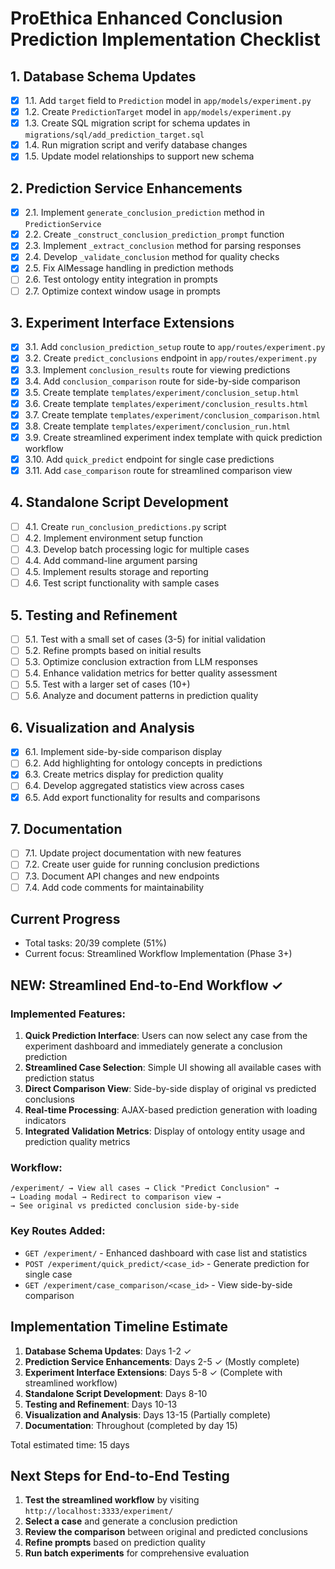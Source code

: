 # ProEthica Enhanced Conclusion Prediction Implementation Checklist

## 1. Database Schema Updates
- [x] 1.1. Add `target` field to `Prediction` model in `app/models/experiment.py`
- [x] 1.2. Create `PredictionTarget` model in `app/models/experiment.py`
- [x] 1.3. Create SQL migration script for schema updates in `migrations/sql/add_prediction_target.sql`
- [x] 1.4. Run migration script and verify database changes
- [x] 1.5. Update model relationships to support new schema

## 2. Prediction Service Enhancements
- [x] 2.1. Implement `generate_conclusion_prediction` method in `PredictionService`
- [x] 2.2. Create `_construct_conclusion_prediction_prompt` function
- [x] 2.3. Implement `_extract_conclusion` method for parsing responses
- [x] 2.4. Develop `_validate_conclusion` method for quality checks
- [x] 2.5. Fix AIMessage handling in prediction methods
- [ ] 2.6. Test ontology entity integration in prompts
- [ ] 2.7. Optimize context window usage in prompts

## 3. Experiment Interface Extensions
- [x] 3.1. Add `conclusion_prediction_setup` route to `app/routes/experiment.py`
- [x] 3.2. Create `predict_conclusions` endpoint in `app/routes/experiment.py`
- [x] 3.3. Implement `conclusion_results` route for viewing predictions
- [x] 3.4. Add `conclusion_comparison` route for side-by-side comparison
- [x] 3.5. Create template `templates/experiment/conclusion_setup.html`
- [x] 3.6. Create template `templates/experiment/conclusion_results.html`
- [x] 3.7. Create template `templates/experiment/conclusion_comparison.html`
- [x] 3.8. Create template `templates/experiment/conclusion_run.html`
- [x] 3.9. Create streamlined experiment index template with quick prediction workflow
- [x] 3.10. Add `quick_predict` endpoint for single case predictions
- [x] 3.11. Add `case_comparison` route for streamlined comparison view

## 4. Standalone Script Development
- [ ] 4.1. Create `run_conclusion_predictions.py` script
- [ ] 4.2. Implement environment setup function
- [ ] 4.3. Develop batch processing logic for multiple cases
- [ ] 4.4. Add command-line argument parsing
- [ ] 4.5. Implement results storage and reporting
- [ ] 4.6. Test script functionality with sample cases

## 5. Testing and Refinement
- [ ] 5.1. Test with a small set of cases (3-5) for initial validation
- [ ] 5.2. Refine prompts based on initial results
- [ ] 5.3. Optimize conclusion extraction from LLM responses
- [ ] 5.4. Enhance validation metrics for better quality assessment
- [ ] 5.5. Test with a larger set of cases (10+)
- [ ] 5.6. Analyze and document patterns in prediction quality

## 6. Visualization and Analysis
- [x] 6.1. Implement side-by-side comparison display
- [ ] 6.2. Add highlighting for ontology concepts in predictions
- [x] 6.3. Create metrics display for prediction quality
- [ ] 6.4. Develop aggregated statistics view across cases
- [x] 6.5. Add export functionality for results and comparisons

## 7. Documentation
- [ ] 7.1. Update project documentation with new features
- [ ] 7.2. Create user guide for running conclusion predictions
- [ ] 7.3. Document API changes and new endpoints
- [ ] 7.4. Add code comments for maintainability

## Current Progress

- Total tasks: 20/39 complete (51%)
- Current focus: Streamlined Workflow Implementation (Phase 3+)

## NEW: Streamlined End-to-End Workflow ✓

### Implemented Features:
1. **Quick Prediction Interface**: Users can now select any case from the experiment dashboard and immediately generate a conclusion prediction
2. **Streamlined Case Selection**: Simple UI showing all available cases with prediction status
3. **Direct Comparison View**: Side-by-side display of original vs predicted conclusions
4. **Real-time Processing**: AJAX-based prediction generation with loading indicators
5. **Integrated Validation Metrics**: Display of ontology entity usage and prediction quality metrics

### Workflow:
```
/experiment/ → View all cases → Click "Predict Conclusion" → 
→ Loading modal → Redirect to comparison view → 
→ See original vs predicted conclusion side-by-side
```

### Key Routes Added:
- `GET /experiment/` - Enhanced dashboard with case list and statistics
- `POST /experiment/quick_predict/<case_id>` - Generate prediction for single case
- `GET /experiment/case_comparison/<case_id>` - View side-by-side comparison

## Implementation Timeline Estimate

1. **Database Schema Updates**: Days 1-2 ✓
2. **Prediction Service Enhancements**: Days 2-5 ✓ (Mostly complete)
3. **Experiment Interface Extensions**: Days 5-8 ✓ (Complete with streamlined workflow)
4. **Standalone Script Development**: Days 8-10
5. **Testing and Refinement**: Days 10-13
6. **Visualization and Analysis**: Days 13-15 (Partially complete)
7. **Documentation**: Throughout (completed by day 15)

Total estimated time: 15 days

## Next Steps for End-to-End Testing

1. **Test the streamlined workflow** by visiting `http://localhost:3333/experiment/`
2. **Select a case** and generate a conclusion prediction
3. **Review the comparison** between original and predicted conclusions
4. **Refine prompts** based on prediction quality
5. **Run batch experiments** for comprehensive evaluation
